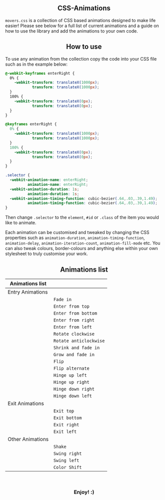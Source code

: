 <h2 align="center">CSS-Animations</h2>

`movers.css` is a collection of CSS based animations designed to make life easier! Please see below for a full list of current animations and a guide on how to use the library and add the animations to your own code.

<h2 align="center">How to use</h2>
To use any animation from the collection copy the code into your CSS file such as in the example below:

```css
@-webkit-keyframes enterRight {
  0% {
    -webkit-transform: translateX(1000px);
            transform: translateX(1000px);
  }
  100% {
    -webkit-transform: translateX(0px);
            transform: translateX(0px);
  }
}

@keyframes enterRight {
  0% {
    -webkit-transform: translateX(1000px);
            transform: translateX(1000px);
  }
  100% {
    -webkit-transform: translateX(0px);
            transform: translateX(0px);
  }
}

.selector {
  -webkit-animation-name: enterRight;
          animation-name: enterRight;
  -webkit-animation-duration: 1s;
          animation-duration: 1s;
  -webkit-animation-timing-function: cubic-bezier(.64,.03,.39,1.49);
          animation-timing-function: cubic-bezier(.64,.03,.39,1.49);
}
```

Then change `.selector` to the `element`, `#id` or `.class` of the item you would like to animate.

Each animation can be customised and tweaked by changing the CSS properties such as `animation-duration`, `animation-timing-function`, `animation-delay`, `animation-iteration-count`, `animation-fill-mode` etc. You can also tweak colours, border-colours and anything else within your own stylesheet to truly customise your work.

<h2 align="center">Animations list</h2>

| Animations list   |                    |
| ----------------- | ------------------ |
| Entry Animations  |                    |
|                   | `Fade in`          |
|                   | `Enter from top`   |
|                   | `Enter from bottom`|
|                   | `Enter from right` |
|                   | `Enter from left`  |
|                   | `Rotate clockwise` |
|                   | `Rotate anticlockwise`|
|                   | `Shrink and fade in`  |
|                   | `Grow and fade in` |
|                   | `Flip`             |
|                   | `Flip alternate`   |
|                   | `Hinge up left`    |
|                   | `Hinge up right`   |
|                   | `Hinge down right` |
|                   | `Hinge down left`  |
| Exit Animations   |                    |
|                   | `Exit top`         |
|                   | `Exit bottom`      |
|                   | `Exit right`       |
|                   | `Exit left`        |
| Other Animations  |                    |
|                   | `Shake`            |
|                   | `Swing right`      |
|                   | `Swing left`       |
|                   | `Color Shift`      |


<br>
<h3 align="center">Enjoy! :)</h3>
